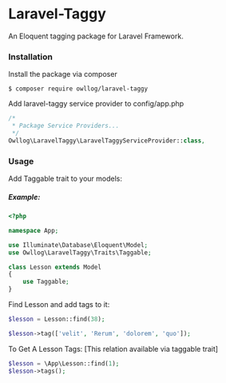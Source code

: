 # Laravel-Taggy
An Eloquent tagging package for Laravel Framework.

### Installation

Install the package via composer
```shell
$ composer require owllog/laravel-taggy
```

Add laravel-taggy service provider to config/app.php
```php
/*
 * Package Service Providers...
 */
Owllog\LaravelTaggy\LaravelTaggyServiceProvider::class,
```

### Usage
Add Taggable trait to your models:
##### Example:
```php
<?php

namespace App;

use Illuminate\Database\Eloquent\Model;
use Owllog\LaravelTaggy\Traits\Taggable;

class Lesson extends Model
{
    use Taggable;
}
```

Find Lesson and add tags to it:
```php
$lesson = Lesson::find(38);

$lesson->tag(['velit', 'Rerum', 'dolorem', 'quo']);
```

To Get A Lesson Tags: [This relation available via taggable trait]
```php
$lesson = \App\Lesson::find(1);
$lesson->tags();
```
